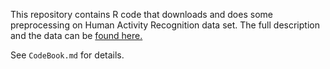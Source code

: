 This repository contains R code that downloads and does some preprocessing on Human Activity Recognition data set. The full description and the data can be [found here.](http://archive.ics.uci.edu/ml/datasets/Human+Activity+Recognition+Using+Smartphones)

See `CodeBook.md` for details.